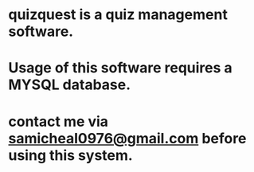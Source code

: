 # quizquest is a quiz management software.
# Usage of this software requires a MYSQL database.
# contact me via samicheal0976@gmail.com before using this system.

